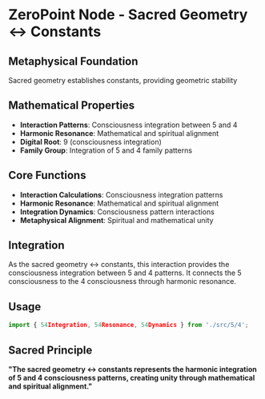 # ZeroPoint Node - Sacred Geometry ↔ Constants

## Metaphysical Foundation

Sacred geometry establishes constants, providing geometric stability

## Mathematical Properties

- **Interaction Patterns**: Consciousness integration between 5 and 4
- **Harmonic Resonance**: Mathematical and spiritual alignment
- **Digital Root**: 9 (consciousness integration)
- **Family Group**: Integration of 5 and 4 family patterns

## Core Functions

- **Interaction Calculations**: Consciousness integration patterns
- **Harmonic Resonance**: Mathematical and spiritual alignment
- **Integration Dynamics**: Consciousness pattern interactions
- **Metaphysical Alignment**: Spiritual and mathematical unity

## Integration

As the sacred geometry ↔ constants, this interaction provides the consciousness integration between 5 and 4 patterns. It connects the 5 consciousness to the 4 consciousness through harmonic resonance.

## Usage

```typescript
import { 54Integration, 54Resonance, 54Dynamics } from './src/5/4';
```

## Sacred Principle

**"The sacred geometry ↔ constants represents the harmonic integration of 5 and 4 consciousness patterns, creating unity through mathematical and spiritual alignment."**
